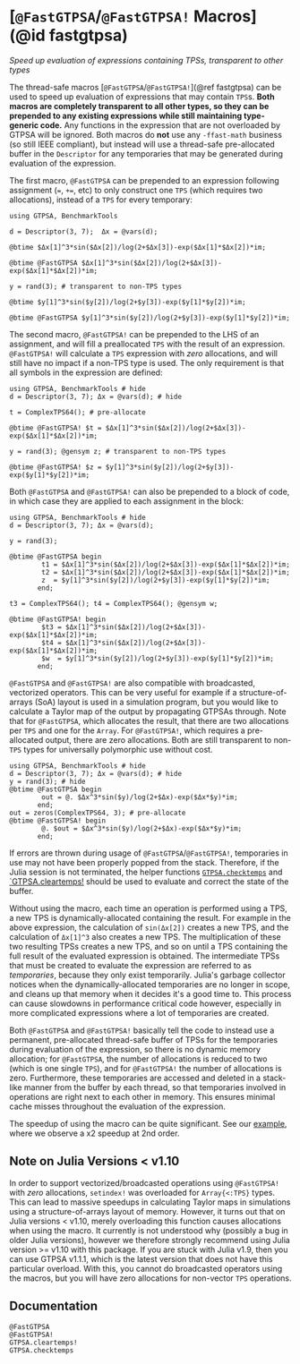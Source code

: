 # [`@FastGTPSA`/`@FastGTPSA!` Macros](@id fastgtpsa)
*Speed up evaluation of expressions containing TPSs, transparent to other types*

The thread-safe macros [`@FastGTPSA`/`@FastGTPSA!`](@ref fastgtpsa) can be used to speed up evaluation of expressions that may contain `TPS`s. **Both macros are completely transparent to all other types, so they can be prepended to any existing expressions while still maintaining type-generic code.** Any functions in the expression that are not overloaded by GTPSA will be ignored. Both macros do **not** use any `-ffast-math` business (so still IEEE compliant), but instead will use a thread-safe pre-allocated buffer in the `Descriptor` for any temporaries that may be generated during evaluation of the expression.

The first macro, `@FastGTPSA` can be prepended to an expression following assignment (`=`, `+=`, etc) to only construct one `TPS` (which requires two allocations), instead of a `TPS` for every temporary:

```@repl
using GTPSA, BenchmarkTools

d = Descriptor(3, 7);  Δx = @vars(d);

@btime $Δx[1]^3*sin($Δx[2])/log(2+$Δx[3])-exp($Δx[1]*$Δx[2])*im;

@btime @FastGTPSA $Δx[1]^3*sin($Δx[2])/log(2+$Δx[3])-exp($Δx[1]*$Δx[2])*im;

y = rand(3); # transparent to non-TPS types

@btime $y[1]^3*sin($y[2])/log(2+$y[3])-exp($y[1]*$y[2])*im;

@btime @FastGTPSA $y[1]^3*sin($y[2])/log(2+$y[3])-exp($y[1]*$y[2])*im;
```

The second macro, `@FastGTPSA!` can be prepended to the LHS of an assignment, and will fill a preallocated `TPS` with the result of an expression. `@FastGTPSA!` will calculate a `TPS` expression with _zero_ allocations, and will still have no impact if a non-TPS type is used. The only requirement is that all symbols in the expression are defined:

```@repl
using GTPSA, BenchmarkTools # hide
d = Descriptor(3, 7); Δx = @vars(d); # hide

t = ComplexTPS64(); # pre-allocate

@btime @FastGTPSA! $t = $Δx[1]^3*sin($Δx[2])/log(2+$Δx[3])-exp($Δx[1]*$Δx[2])*im; 

y = rand(3); @gensym z; # transparent to non-TPS types

@btime @FastGTPSA! $z = $y[1]^3*sin($y[2])/log(2+$y[3])-exp($y[1]*$y[2])*im;
```

Both `@FastGTPSA` and `@FastGTPSA!` can also be prepended to a block of code, in which case they are applied to each assignment in the block:

```@repl
using GTPSA, BenchmarkTools # hide
d = Descriptor(3, 7); Δx = @vars(d);

y = rand(3);

@btime @FastGTPSA begin
        t1 = $Δx[1]^3*sin($Δx[2])/log(2+$Δx[3])-exp($Δx[1]*$Δx[2])*im;
        t2 = $Δx[1]^3*sin($Δx[2])/log(2+$Δx[3])-exp($Δx[1]*$Δx[2])*im;
        z  = $y[1]^3*sin($y[2])/log(2+$y[3])-exp($y[1]*$y[2])*im;
       end;

t3 = ComplexTPS64(); t4 = ComplexTPS64(); @gensym w;

@btime @FastGTPSA! begin
        $t3 = $Δx[1]^3*sin($Δx[2])/log(2+$Δx[3])-exp($Δx[1]*$Δx[2])*im;
        $t4 = $Δx[1]^3*sin($Δx[2])/log(2+$Δx[3])-exp($Δx[1]*$Δx[2])*im;
        $w  = $y[1]^3*sin($y[2])/log(2+$y[3])-exp($y[1]*$y[2])*im;
       end;

```

`@FastGTPSA` and `@FastGTPSA!` are also compatible with broadcasted, vectorized operators. This can be very useful for example if a structure-of-arrays (SoA) layout is used in a simulation program, but you would like to calculate a Taylor map of the output by propagating GTPSAs through. Note that for `@FastGTPSA`, which allocates the result, that there are two allocations per `TPS` and one for the `Array`. For `@FastGTPSA!`, which requires a pre-allocated output, there are zero allocations. Both are still transparent to non-`TPS` types for universally polymorphic use without cost.

```@repl
using GTPSA, BenchmarkTools # hide
d = Descriptor(3, 7); Δx = @vars(d); # hide
y = rand(3); # hide
@btime @FastGTPSA begin
        out = @. $Δx^3*sin($y)/log(2+$Δx)-exp($Δx*$y)*im;
       end;
out = zeros(ComplexTPS64, 3); # pre-allocate
@btime @FastGTPSA! begin
        @. $out = $Δx^3*sin($y)/log(2+$Δx)-exp($Δx*$y)*im;
       end;
```

If errors are thrown during usage of `@FastGTPSA`/`@FastGTPSA!`, temporaries in use may not have been properly popped from the stack. Therefore, if the Julia session is not terminated, the helper functions [`GTPSA.checktemps`](@ref) and [`GTPSA.cleartemps!](@ref) should be used to evaluate and correct the state of the buffer.

Without using the macro, each time an operation is performed using a TPS, a new TPS is dynamically-allocated containing the result. For example in the above expression, the calculation of `sin(Δx[2])` creates a new TPS, and the calculation of `Δx[1]^3` also creates a new TPS. The multiplication of these two resulting TPSs creates a new TPS, and so on until a TPS containing the full result of the evaluated expression is obtained. The intermediate TPSs that must be created to evaluate the expression are referred to as *temporaries*, because they only exist temporarily. Julia's garbage collector notices when the dynamically-allocated temporaries are no longer in scope, and cleans up that memory when it decides it's a good time to. This process can cause slowdowns in performance critical code however, especially in more complicated expressions where a lot of temporaries are created.

Both `@FastGTPSA` and `@FastGTPSA!` basically tell the code to instead use a permanent, pre-allocated thread-safe buffer of TPSs for the temporaries during evaluation of the expression, so there is no dynamic memory allocation; for `@FastGTPSA`, the number of allocations is reduced to two (which is one single `TPS`), and for `@FastGTPSA!` the number of allocations is zero. Furthermore, these temporaries are accessed and deleted in a stack-like manner from the buffer by each thread, so that temporaries involved in operations are right next to each other in memory. This ensures minimal cache misses throughout the evaluation of the expression.

The speedup of using the macro can be quite significant. See our [example](https://github.com/bmad-sim/GTPSA.jl/blob/main/benchmark/track.jl), where we observe a x2 speedup at 2nd order. 

## Note on Julia Versions < v1.10
In order to support vectorized/broadcasted operations using `@FastGTPSA!` with *zero* allocations, `setindex!` was overloaded for `Array{<:TPS}` types. This can lead to massive speedups in calculating Taylor maps in simulations using a structure-of-arrays layout of memory. However, it turns out that on Julia versions < v1.10, merely overloading this function causes allocations when using the macro. It currently is not understood why (possibly a bug in older Julia versions), however we therefore strongly recommend using Julia version >= v1.10 with this package. If you are stuck with Julia v1.9, then you can use GTPSA v1.1.1, which is the latest version that does not have this particular overload. With this, you cannot do broadcasted operators using the macros, but you will have zero allocations for non-vector `TPS` operations.


## Documentation
```@docs
@FastGTPSA
@FastGTPSA!
GTPSA.cleartemps!
GTPSA.checktemps
```